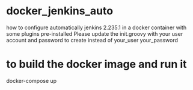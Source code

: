 # docker_jenkins_auto
how to configure automatically jenkins 2.235.1 in a docker container with some plugins pre-installed
Please update the init.groovy with your user account and password to create instead of your_user your_password

# to build the docker image and run it
docker-compose up


